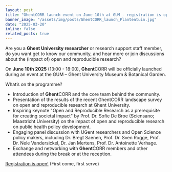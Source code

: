 ```yaml
---
layout: post
title: "GhentCORR launch event on June 10th at GUM - registration is open"
banner_image: "/assets/img/posts/GhentCORR_launch_Plantentuin.jpg"
date: "2025-03-20"
inline: false
related_posts: true
---
```


Are you a **Ghent University researcher** or research support staff member, do you want get to know our community, and hear more or join discussions about the (impact of) open and reproducible research? 

On **June 10th 2025** (13:00 - 18:00), **Ghent**CORR will be officially launched during an event at the GUM – Ghent University Museum & Botanical Garden. 

What’s on the programme?  

- Introduction of **Ghent**CORR and the core team behind the community.
- Presentation of the results of the recent GhentCORR landscape survey on open and reproducible research at Ghent University. 
- Inspiring keynote "Open and Reproducible Research as a prerequisite for creating societal impact" by Prof. Dr. Sofie De Broe (Sciensano; Maastricht University) on the impact of open and reproducible research on public health policy development.
- Engaging panel discussion with UGent researchers and Open Science policy makers, including Dr. Bregt Saenen, Prof. Dr. Sven Rogge, Prof. Dr. Nele Vandersickel, Dr. Jan Mertens, Prof. Dr. Antoinette Verhage.   
- Exchange and networking with **Ghent**CORR members and other attendees during the break or at the reception. 

[Registration is open!](https://event.ugent.be/registration/GhentCORRlaunch) (First come, first serve)
